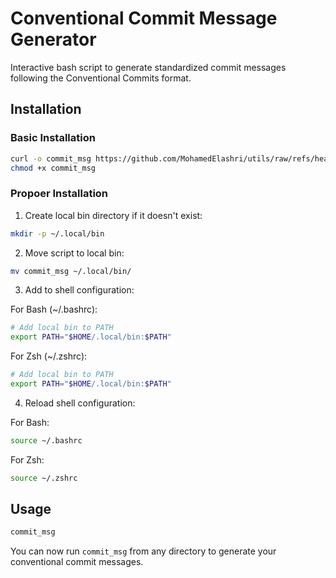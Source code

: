 # Conventional Commit Message Generator
Interactive bash script to generate standardized commit messages following the Conventional Commits format.

## Installation

### Basic Installation
```bash
curl -o commit_msg https://github.com/MohamedElashri/utils/raw/refs/heads/main/dev/commit_msg/commit_msg
chmod +x commit_msg
```

### Propoer Installation

1. Create local bin directory if it doesn't exist:
```bash
mkdir -p ~/.local/bin
```

2. Move script to local bin:
```bash
mv commit_msg ~/.local/bin/
```

3. Add to shell configuration:

For Bash (~/.bashrc):
```bash
# Add local bin to PATH
export PATH="$HOME/.local/bin:$PATH"
```

For Zsh (~/.zshrc):
```bash
# Add local bin to PATH
export PATH="$HOME/.local/bin:$PATH"
```

4. Reload shell configuration:

For Bash:
```bash
source ~/.bashrc
```

For Zsh:
```bash
source ~/.zshrc
```

## Usage
```bash
commit_msg
```

You can now run `commit_msg` from any directory to generate your conventional commit messages.
